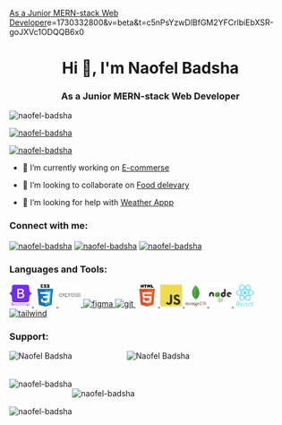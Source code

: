  [As a Junior MERN-stack Web Developer](https://media.licdn.com/dms/image/v2/D5616AQECvVF2G69JsA/profile-displaybackgroundimage-shrink_350_1400/profile-displaybackgroundimage-shrink_350_1400/0/1724757356145?e=1730332800&v=beta&t=c5nPsYzwDlBfGM2YFCrlbiEbXSR-goJXVc1ODQQB6x0)e=1730332800&v=beta&t=c5nPsYzwDlBfGM2YFCrlbiEbXSR-goJXVc1ODQQB6x0
<h1 align="center">Hi 👋, I'm Naofel Badsha</h1>
<h3 align="center">As a Junior MERN-stack Web Developer</h3>

<p align="left"> <img src="https://komarev.com/ghpvc/?username=naofel-badsha&label=Profile%20views&color=0e75b6&style=flat" alt="naofel-badsha" /> </p>

<p align="left"> <a href="https://github.com/ryo-ma/github-profile-trophy"><img src="https://github-profile-trophy.vercel.app/?username=naofel-badsha" alt="naofel-badsha" /></a> </p>

<p align="left"> <a href="https://twitter.com/naofel-badsha" target="blank"><img src="https://img.shields.io/twitter/follow/naofel-badsha?logo=twitter&style=for-the-badge" alt="naofel-badsha" /></a> </p>

- 🔭 I’m currently working on [E-commerse](https://bustling-plot.surge.sh/)

- 👯 I’m looking to collaborate on [Food delevary](https://willing-hair.surge.sh/)

- 🤝 I’m looking for help with [Weather Appp](https://willing-hair.surge.sh/)

<h3 align="left">Connect with me:</h3>
<p align="left">
<a href="https://twitter.com/naofel-badsha" target="blank"><img align="center" src="https://raw.githubusercontent.com/rahuldkjain/github-profile-readme-generator/master/src/images/icons/Social/twitter.svg" alt="naofel-badsha" height="30" width="40" /></a>
<a href="https://fb.com/naofel-badsha" target="blank"><img align="center" src="https://raw.githubusercontent.com/rahuldkjain/github-profile-readme-generator/master/src/images/icons/Social/facebook.svg" alt="naofel-badsha" height="30" width="40" /></a>
<a href="https://instagram.com/naofel-badsha" target="blank"><img align="center" src="https://raw.githubusercontent.com/rahuldkjain/github-profile-readme-generator/master/src/images/icons/Social/instagram.svg" alt="naofel-badsha" height="30" width="40" /></a>
</p>

<h3 align="left">Languages and Tools:</h3>
<p align="left"> <a href="https://getbootstrap.com" target="_blank" rel="noreferrer"> <img src="https://raw.githubusercontent.com/devicons/devicon/master/icons/bootstrap/bootstrap-plain-wordmark.svg" alt="bootstrap" width="40" height="40"/> </a> <a href="https://www.w3schools.com/css/" target="_blank" rel="noreferrer"> <img src="https://raw.githubusercontent.com/devicons/devicon/master/icons/css3/css3-original-wordmark.svg" alt="css3" width="40" height="40"/> </a> <a href="https://expressjs.com" target="_blank" rel="noreferrer"> <img src="https://raw.githubusercontent.com/devicons/devicon/master/icons/express/express-original-wordmark.svg" alt="express" width="40" height="40"/> </a> <a href="https://www.figma.com/" target="_blank" rel="noreferrer"> <img src="https://www.vectorlogo.zone/logos/figma/figma-icon.svg" alt="figma" width="40" height="40"/> </a> <a href="https://git-scm.com/" target="_blank" rel="noreferrer"> <img src="https://www.vectorlogo.zone/logos/git-scm/git-scm-icon.svg" alt="git" width="40" height="40"/> </a> <a href="https://www.w3.org/html/" target="_blank" rel="noreferrer"> <img src="https://raw.githubusercontent.com/devicons/devicon/master/icons/html5/html5-original-wordmark.svg" alt="html5" width="40" height="40"/> </a> <a href="https://developer.mozilla.org/en-US/docs/Web/JavaScript" target="_blank" rel="noreferrer"> <img src="https://raw.githubusercontent.com/devicons/devicon/master/icons/javascript/javascript-original.svg" alt="javascript" width="40" height="40"/> </a> <a href="https://www.mongodb.com/" target="_blank" rel="noreferrer"> <img src="https://raw.githubusercontent.com/devicons/devicon/master/icons/mongodb/mongodb-original-wordmark.svg" alt="mongodb" width="40" height="40"/> </a> <a href="https://nodejs.org" target="_blank" rel="noreferrer"> <img src="https://raw.githubusercontent.com/devicons/devicon/master/icons/nodejs/nodejs-original-wordmark.svg" alt="nodejs" width="40" height="40"/> </a> <a href="https://reactjs.org/" target="_blank" rel="noreferrer"> <img src="https://raw.githubusercontent.com/devicons/devicon/master/icons/react/react-original-wordmark.svg" alt="react" width="40" height="40"/> </a> <a href="https://tailwindcss.com/" target="_blank" rel="noreferrer"> <img src="https://www.vectorlogo.zone/logos/tailwindcss/tailwindcss-icon.svg" alt="tailwind" width="40" height="40"/> </a> </p>

<h3 align="left">Support:</h3>
<p><a href="https://www.buymeacoffee.com/Naofel Badsha"> <img align="left" src="https://cdn.buymeacoffee.com/buttons/v2/default-yellow.png" height="50" width="210" alt="Naofel Badsha" /></a><a href="https://ko-fi.com/Naofel Badsha"> <img align="left" src="https://cdn.ko-fi.com/cdn/kofi3.png?v=3" height="50" width="210" alt="Naofel Badsha" /></a></p><br><br>

<p><img align="left" src="https://github-readme-stats.vercel.app/api/top-langs?username=naofel-badsha&show_icons=true&locale=en&layout=compact" alt="naofel-badsha" /></p>

<p>&nbsp;<img align="center" src="https://github-readme-stats.vercel.app/api?username=naofel-badsha&show_icons=true&locale=en" alt="naofel-badsha" /></p>

<p><img align="center" src="https://github-readme-streak-stats.herokuapp.com/?user=naofel-badsha&" alt="naofel-badsha" /></p>


